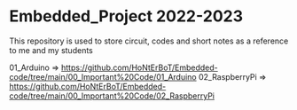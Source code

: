 # Embedded_Project 2022-2023
This repository is used to store circuit, codes and short notes as a reference to me and my students

01_Arduino     => https://github.com/HoNtErBoT/Embedded-code/tree/main/00_Important%20Code/01_Arduino
02_RaspberryPi => https://github.com/HoNtErBoT/Embedded-code/tree/main/00_Important%20Code/02_RaspberryPi

